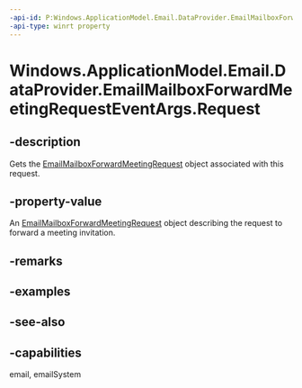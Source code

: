 ```yaml
---
-api-id: P:Windows.ApplicationModel.Email.DataProvider.EmailMailboxForwardMeetingRequestEventArgs.Request
-api-type: winrt property
---
```


<!-- Property syntax
public Windows.ApplicationModel.Email.DataProvider.EmailMailboxForwardMeetingRequest Request { get; }
-->

# Windows.ApplicationModel.Email.DataProvider.EmailMailboxForwardMeetingRequestEventArgs.Request

## -description
Gets the [EmailMailboxForwardMeetingRequest](emailmailboxforwardmeetingrequest.md) object associated with this request.

## -property-value
An [EmailMailboxForwardMeetingRequest](emailmailboxforwardmeetingrequest.md) object describing the request to forward a meeting invitation.

## -remarks

## -examples

## -see-also

## -capabilities
email, emailSystem
